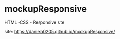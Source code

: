# mockupResponsive
HTML -CSS - Responsive site

site: https://daniela0205.github.io/mockupResponsive/
